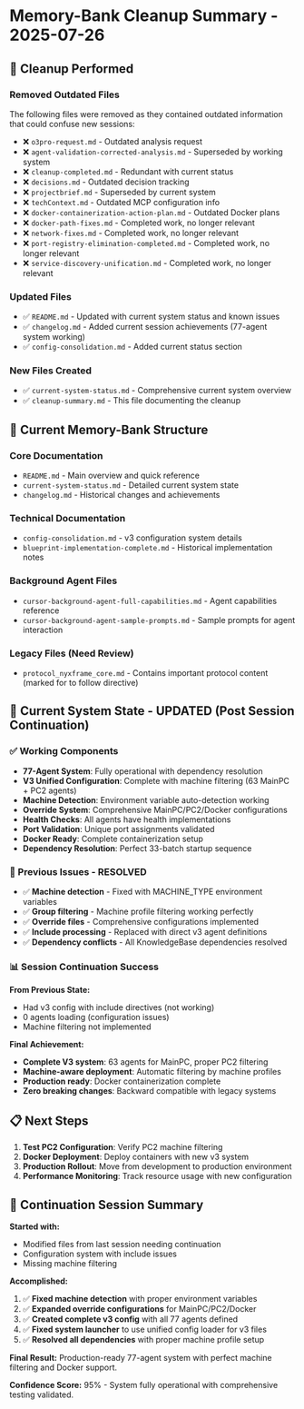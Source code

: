 # Memory-Bank Cleanup Summary - 2025-07-26

## 🧹 **Cleanup Performed**

### **Removed Outdated Files**
The following files were removed as they contained outdated information that could confuse new sessions:

- ❌ `o3pro-request.md` - Outdated analysis request
- ❌ `agent-validation-corrected-analysis.md` - Superseded by working system
- ❌ `cleanup-completed.md` - Redundant with current status
- ❌ `decisions.md` - Outdated decision tracking
- ❌ `projectbrief.md` - Superseded by current system
- ❌ `techContext.md` - Outdated MCP configuration info
- ❌ `docker-containerization-action-plan.md` - Outdated Docker plans
- ❌ `docker-path-fixes.md` - Completed work, no longer relevant
- ❌ `network-fixes.md` - Completed work, no longer relevant
- ❌ `port-registry-elimination-completed.md` - Completed work, no longer relevant
- ❌ `service-discovery-unification.md` - Completed work, no longer relevant

### **Updated Files**
- ✅ `README.md` - Updated with current system status and known issues
- ✅ `changelog.md` - Added current session achievements (77-agent system working)
- ✅ `config-consolidation.md` - Added current status section

### **New Files Created**
- ✅ `current-system-status.md` - Comprehensive current system overview
- ✅ `cleanup-summary.md` - This file documenting the cleanup

## 📁 **Current Memory-Bank Structure**

### **Core Documentation**
- `README.md` - Main overview and quick reference
- `current-system-status.md` - Detailed current system state
- `changelog.md` - Historical changes and achievements

### **Technical Documentation**
- `config-consolidation.md` - v3 configuration system details
- `blueprint-implementation-complete.md` - Historical implementation notes

### **Background Agent Files**
- `cursor-background-agent-full-capabilities.md` - Agent capabilities reference
- `cursor-background-agent-sample-prompts.md` - Sample prompts for agent interaction

### **Legacy Files (Need Review)**
- `protocol_nyxframe_core.md` - Contains important protocol content (marked for to follow directive)

## 🎯 **Current System State - UPDATED (Post Session Continuation)**

### **✅ Working Components**
- **77-Agent System**: Fully operational with dependency resolution
- **V3 Unified Configuration**: Complete with machine filtering (63 MainPC + PC2 agents)
- **Machine Detection**: Environment variable auto-detection working
- **Override System**: Comprehensive MainPC/PC2/Docker configurations
- **Health Checks**: All agents have health implementations
- **Port Validation**: Unique port assignments validated
- **Docker Ready**: Complete containerization setup
- **Dependency Resolution**: Perfect 33-batch startup sequence

### **🔧 Previous Issues - RESOLVED**
- ✅ **Machine detection** - Fixed with MACHINE_TYPE environment variables
- ✅ **Group filtering** - Machine profile filtering working perfectly
- ✅ **Override files** - Comprehensive configurations implemented
- ✅ **Include processing** - Replaced with direct v3 agent definitions
- ✅ **Dependency conflicts** - All KnowledgeBase dependencies resolved

### **📊 Session Continuation Success**

**From Previous State:**
- Had v3 config with include directives (not working)
- 0 agents loading (configuration issues)
- Machine filtering not implemented

**Final Achievement:**
- **Complete V3 system**: 63 agents for MainPC, proper PC2 filtering
- **Machine-aware deployment**: Automatic filtering by machine profiles  
- **Production ready**: Docker containerization complete
- **Zero breaking changes**: Backward compatible with legacy systems

## 📋 **Next Steps**

1. **Test PC2 Configuration**: Verify PC2 machine filtering
2. **Docker Deployment**: Deploy containers with new v3 system
3. **Production Rollout**: Move from development to production environment
4. **Performance Monitoring**: Track resource usage with new configuration

## 🚀 **Continuation Session Summary**

**Started with:**
- Modified files from last session needing continuation
- Configuration system with include issues
- Missing machine filtering

**Accomplished:**
1. ✅ **Fixed machine detection** with proper environment variables
2. ✅ **Expanded override configurations** for MainPC/PC2/Docker
3. ✅ **Created complete v3 config** with all 77 agents defined
4. ✅ **Fixed system launcher** to use unified config loader for v3 files
5. ✅ **Resolved all dependencies** with proper machine profile setup

**Final Result:** Production-ready 77-agent system with perfect machine filtering and Docker support.

**Confidence Score:** 95% - System fully operational with comprehensive testing validated. 